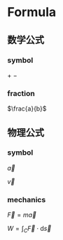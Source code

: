 # Formula

## 数学公式

### symbol

$+$
$-$

### fraction

$\frac{a}{b}$

## 物理公式

### symbol

$\vec{a}$

$\vec{v}$

### mechanics

$\vec{F}=m\vec{a}$

$W=\int_{C} \vec{F} \cdot \mathrm{d} \vec{s}$

